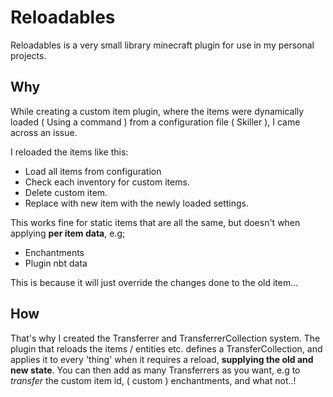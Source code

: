 # Reloadables

Reloadables is a very small library minecraft plugin for use in my personal projects.

## Why

While creating a custom item plugin, where the items were dynamically loaded ( Using a command ) from a configuration file ( Skiller ), I came across an issue.

I reloaded the items like this:
- Load all items from configuration
- Check each inventory for custom items.
- Delete custom item.
- Replace with new item with the newly loaded settings.

This works fine for static items that are all the same, but doesn't when applying **per item data**, e.g;

- Enchantments
- Plugin nbt data

This is because it will just override the changes done to the old item...

## How

That's why I created the Transferrer and TransferrerCollection system. 
The plugin that reloads the items / entities etc. defines a TransferCollection, and applies it to every 'thing' when it requires a reload, **supplying the old and new state**.
You can then add as many Transferrers as you want, e.g to *transfer* the custom item id, ( custom ) enchantments, and what not..!
